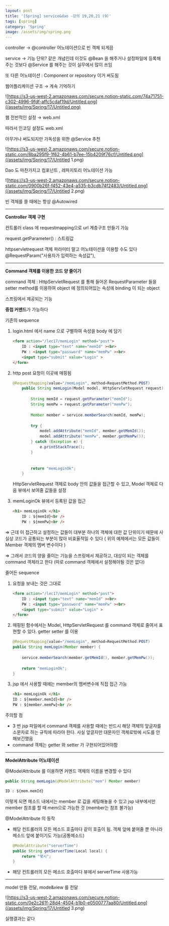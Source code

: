 ```yaml
---
layout: post
title: '[Spring] service&dao -강의 19,20,21 (9)'
tags: [spring]
category: 'Spring'
image: /assets/img/spring.png
---
```


controller → @controller 어노테이션으로 빈 객체 되게끔

service → 기능 단위? 같은 개념인데 이것도 @Bean 을 해주거나 설정파일에 등록해주는 것보다 @Service 를 해주는 것이 실무에서 많이 쓰임

또 다른 어노테이션 : Component or repository 이거 써도됨

웹어플리케이션 구조 → 계속 기억하기

![https://s3-us-west-2.amazonaws.com/secure.notion-static.com/74a71751-c302-4996-9fdf-affc5cdaf19d/Untitled.png](/assets/img/Spring/17/Untitled.png)

웹 전반적인 설정 → web.xml

따라서 인코딩 설정도 web.xml

아무거나 써도되지만 가독성을 위한 @Service 추천

![https://s3-us-west-2.amazonaws.com/secure.notion-static.com/8ba295f9-1f62-4b61-b7ee-15b4209f76cf/Untitled.png](/assets/img/Spring/17/Untitled 1.png)

Dao 도 마찬가지고 컴포넌트 , 레파지토리 어노테이션 가능

![https://s3-us-west-2.amazonaws.com/secure.notion-static.com/0900b26f-f452-43e4-a535-b3cdb74f2483/Untitled.png](/assets/img/Spring/17/Untitled 2.png)

빈 객체를 쓸 때에는 항상 @Autowired

---

**Controller 객체 구현**

  

컨트롤러 class 에 requestmapping으로 url 계층구조 만들기 가능

request.getParameter() : 스트링값

httpservletrequest 객체 파라미터 말고 어노테이션을 이용할 수도 있다 @RequestParam("사용자가 입력하는 속성값"), 

---

**Command 객체를 이용한 코드 양 줄이기**

command 객체 : HttpServletRequest 를 통해 들어온 RequestParameter 들을 setter method를 이용하여 object 에 정의되어있는 속성에 binding 이 되는 object

스프링에서 제공되는 기능

**중첩 커맨드**가 가능하다

기존의 sequence

1. login.html 에서 name 으로 구별하여 속성을 body 에 담기

    ```html
    <form action="/lec17/memLogin" method="post">
    	ID : <input type="text" name="memId" ><br>
    	PW : <input type="password" name="memPw" ><br>
    	<input type="submit" value="Login" >
    </form>
    ```

2. http post 요청이 이곳에 매핑됨

    ```java
    @RequestMapping(value="/memLogin", method=RequestMethod.POST)
    	public String memLogin(Model model, HttpServletRequest request) {
    		
    		String memId = request.getParameter("memId");
    		String memPw = request.getParameter("memPw");
    		
    		Member member = service.memberSearch(memId, memPw);
    		
    		try {
    			model.addAttribute("memId", member.getMemId());
    			model.addAttribute("memPw", member.getMemPw());
    		} catch (Exception e) {
    			e.printStackTrace();
    		}
    		
    		
    		return "memLoginOk";
    	}
    ```

    HttpServletRequest 객체로 body 안의 값들을 접근할 수 있고, Model 객체로 다음 뷰에서 보여줄 값들을 설정 

3. memLoginOk 뷰에서 등록된 값을 접근

    ```html
    <h1> memLoginOk </h1>
    	ID : ${memId}<br />
    	PW : ${memPw}<br />
    ```

⇒ 근데 이 접근하고 설정하는 값들이 대부분 하나의 객체에 대한 값 단위이기 때문에 사실상 코드가 공통되는 부분이 많아 비효율적일 수 있다 ( 위의 예제에서는 모든 값들이 Member 객체의 멤버 변수이다 )

⇒ 그래서 코드의 양을 줄이는 기능을 스프링에서 제공하고, 대상이 되는 객체를 command 객체라고 한다 (따로 command 객체에서 설정해야될 것은 없다)

줄어든 sequence

1. 요청을 보내는 것은 그대로

    ```html
    <form action="/lec17/memLogin" method="post">
    	ID : <input type="text" name="memId" ><br>
    	PW : <input type="password" name="memPw" ><br>
    	<input type="submit" value="Login" >
    </form>
    ```

2. 매핑된 함수에서는 Model, HttpServletRequest 를 command 객체로 줄여서 표현할 수 있다. getter setter 를 이용

    ```java
    @RequestMapping(value="/memLogin", method=RequestMethod.POST)
    public String memLogin(Member member) {
    	
    	service.memberSearch(member.getMemId(), member.getMemPw());
    	
    	return "memLoginOk";
    }
    ```

3. jsp 에서 사용할 때에는 member의 멤버변수에 직접 접근 가능

    ```html
    <h1> memLoginOk </h1>
    ID : ${member.memId}<br />
    PW : ${member.memPw}<br />
    ```

주의할 점

- 3 번 jsp 파일에서 command 객체를 사용할 때에는 반드시 해당 객체의 앞글자를 소문자로 하는 규칙에 따라야 한다. 사실 앞글자만 대문자인 객체로밖에 시도를 안해보긴했음
- command 객체는 getter 와 setter 가 구현되어있어야함

---

**ModelAttribute 어노테이션**

@ModelAttribute 를 이용하면 커멘드 객체의 이름을 변경할 수 있다

```java
public String memLogin(@ModelAttribute("mem") Member member)
```

```html
ID : ${mem.memId}
```

이렇게 되면 메소드 내에서는 member 로 값을 세팅해놓을 수 있고 jsp 내부에서만 member 참조를 할 때 mem으로 가능한 것 (member는 참조 불가능)

@ModelAttribute 의 동작

- 해당 컨트롤러의 모든 메소드 호출마다 같이 호출이 됨. 객체 앞에 붙여줄 뿐 아니라 메소드 앞에 붙이기도 가능(공통메소드)

    ```java
    @ModelAttribute("serverTime")
    public String getServerTime(Local local) {
    	return "몇시";
    }
    ```

- 해당 컨트롤러의 모든 메소드 호출마다 뷰에서 serverTime 사용가능

---

model 만들 전달, mode&view 를 전달

![https://s3-us-west-2.amazonaws.com/secure.notion-static.com/0e2c261f-28d4-4504-b1b0-e0500777aa80/Untitled.png](/assets/img/Spring/17/Untitled 3.png)

실행결과는 같다